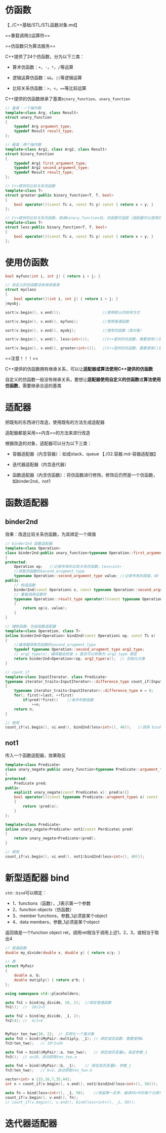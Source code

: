 # 仿函数

【../C++基础/STL/STL函数对象.md】

==重载调用()运算符==

==仿函数只为算法服务==



C++提供了24个仿函数，分为以下三类：

- 算术仿函数：`+`，`-`，`*`，`/`等运算

- 逻辑运算仿函数：`&&`，`||`等逻辑运算

- 比较关系仿函数：`>`，`<`，`==`等比较运算

C++提供的仿函数继承了基类`binary_function`、`unary_function`

```c++
// 基类：一个操作数
template<class Arg, class Result>
struct unary_function
{
    typedef Arg argument_type;
    typedef Result result_type;
};

// 基类：两个操作数
template<class Arg1, class Arg2, class Result>
struct binary_function
{
    typedef Arg1 first_argument_type;
    typedef Arg2 second_argument_type;
    typedef Result result_type;
};

// C++提供的比较关系仿函数
template<class T>
struct greater:public binary_function<T, T, bool>
{
    bool operator()(const T& x, const T& y) const { return x > y; }
};

// C++提供的比较关系仿函数，继承binary_function后，仿函数可适配（适配器可以使用仿函数）
template<class T>
struct less:public binary_function<T, T, bool>
{
    bool operator()(const T& x, const T& y) const { return x < y; }
};
```



# 使用仿函数

```c++
bool myfunc(int i, int j) { return i > j; }

// 自定义的仿函数没有继承基类
struct myclass
{
    bool operator()(int i, int j) { return i < j; }
}myobj;

sort(v.begin(), v.end());					//使用默认的排序方式

sort(v.begin(), v.end(), myfunc);			//使用普通函数

sort(v.begin(), v.end(), myobj);			//使用仿函数（类对象）

sort(v.begin(), v.end(), less<int>());		//C++提供的仿函数，需要使用()创建一个临时对象

sort(v.begin(), v.end(), greater<int>());	//C++提供的仿函数，需要使用()创建一个临时对象
```

==注意！！！==

C++提供的仿函数拥有继承关系，可以让**适配器或算法使用C++提供的仿函数**

自定义的仿函数一般没有继承关系，要想让**适配器使用自定义的仿函数**或**算法使用仿函数**，需要继承合适的基类



# 适配器

把既有的东西进行改造，使用既有的方法生成适配器

适配器都是采用==内含==的方法来进行改造

根据改造的对象，适配器可以分为以下三类：

- 容器适配器（内含容器）：如成stack、queue 【./02.容器.md-容器适配器】

- 迭代器适配器（内含迭代器）
- 函数适配器（内含仿函数）：将仿函数进行修饰，修饰后仍然是一个仿函数，如binder2nd，not1



# 函数适配器

## binder2nd

效果：改造比较关系仿函数，为其绑定一个阈值

```c++
// binder2nd 函数适配器
template<class Operation>
class binder2nd:public unary_function<typename Operation::first_argument_type, typename Operation::result_type>
{
protected:
    Operation op;	//记录传来的比较关系仿函数，less<int>
    //获取仿函数的second_arugment_type
    typename Operation::second_argument_type value;	//记录传来的阈值，40
public:
    // 构造函数
    binder2nd(const Operation& x, const typename Operation::second_argument_type& y): op(x), value(y) {}
    // 重载调用运算符
	typename Operation::result_type operator()(const typename Operation::first_argument_type& x) const
    {
        return op(x, value);
    }
}

// 辅助函数，包装函数适配器
template<class Operation, class T>
inline binder2nd<Operation> bind2nd(const Operation& op, const T& x)
{
    //编译器获取仿函数的second_arugment_type
    typedef typename Operation::second_arugment_type arg2_type;
    // arg2_type(x)，编译器会检查 x 是否可以转换为 arg2_type 类型
    return binder2nd<Operation>(op, arg2_type(x));	// 初始化对象
}

// count_if
template<class InputIterator, class Predicate>
typename iterator_traits<InputIterator>::difference_type count_if(InputIterator first, InputIterator last, Predicate pred)
{
    typename iterator_traits<InputIterator>::difference_type n = 0;
    for(; first!=last; ++first)
    	if(pred(*first))	//条件判断函数
            ++n;
    return n;
}

// 使用
count_if(vi.begin(), vi.end(), bind2nd(less<int>(), 40));	//调用 binder2nd()
```



## not1

传入一个函数适配器，效果取反

```c++
template<class Predicate>
class unary_negate:public unary_function<typename Predicate::argument_type, bool>
{
protected:
    Predicate pred;
public:
    explicit unary_negate(const Predicate& x): pred(x){}
    bool operator()(const typename Predicate::arugment_type& x) const
    {
        return !pred(x);
    }
};

template<class Predicate>
inline unary_negate<Predicate> not1(const Perdicate& pred)
{
    return unary_negate<Predicate>(pred);
}

// 使用
count_if(vi.begin(), vi.end(), not1(bind2nd(less<int>(), 40)));
```



# 新型适配器 bind

`std::bind`可以绑定：

- 1、functions（函数），_1表示第一个参数
- 2、function objects（仿函数）
- 3、member functions，参数_1必须是某个object
- 4、data members，参数_1必须是某个object

返回值是一个function object ret，调用ret相当于调用上述1，2，3，或相当于取出4

```c++
// 普通函数
double my_divide(double x, double y) { return x/y; }

// 类
struct MyPair
{
    double a, b;
    double mutiply() { return a*b; }
};

using namespace std::placeholders;

auto fn1 = bind(my_divide, 10, 2);	//绑定普通函数
fn1();	//	10/2=5

auto fn2 = bind(my_divide, _1, 2);
fn2(4);	//	4/2=4


MyPair ten_two{10, 2};	// 实例化一个类对象
auto fn3 = bind(&MyPair::multiply, _1);	// 绑定成员函数，需要使用&
fn3(ten_two);	// 10*2=20

auto fn4 = bind(&MyPair::a, ten_two);	// 绑定成员变量a，指定参数_1
fn3();	// a=10，自动获取ten_two.a

auto fn4 = bind(&MyPair::b, _1);	// 绑定成员变量b，参数_1
fn3(ten_two);	// b=2，自动获取ten_two.b

vector<int> v {15,16,7,35,44};
int n = count_if(v.begin(), v.end(), not1(bind2nd(less<int>(), 50)));

auto fn = bind(less<int>(), _1, 50);	//保留第一实参，编译时v中的每个元素作为第一实参与50进行比较
count_if(v.begin(), v.end(), fn);
// count_if(v.begin(), v.end(), bind(less<int>(), _1, 50));
```



# 迭代器适配器

